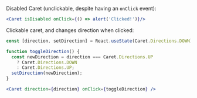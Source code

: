 Disabled Caret (unclickable, despite having an `onClick` event):
```jsx
<Caret isDisabled onClick={() => alert('Clicked!')}/>
```

Clickable caret, and changes direction when clicked:
```jsx
const [direction, setDirection] = React.useState(Caret.Directions.DOWN);

function toggleDirection() {
  const newDirection = direction === Caret.Directions.UP
    ? Caret.Directions.DOWN
    : Caret.Directions.UP;
  setDirection(newDirection);
}

<Caret direction={direction} onClick={toggleDirection} />
```
